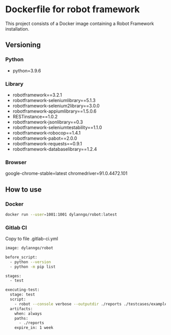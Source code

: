# Dockerfile for robot framework

This project consists of a Docker image containing a Robot Framework installation.

## Versioning

### Python

* python=3.9.6

### Library

* robotframework==3.2.1
* robotframework-seleniumlibrary==5.1.3
* robotframework-selenium2library==3.0.0
* robotframework-appiumlibrary==1.5.0.6
* RESTinstance==1.0.2
* robotframework-jsonlibrary==0.3
* robotframework-seleniumtestability==1.1.0
* robotframework-robocop==1.4.1
* robotframework-pabot==2.0.0
* robotframework-requests==0.9.1
* robotframework-databaselibrary==1.2.4

### Browser

google-chrome-stable=latest
chromedriver=91.0.4472.101

## How to use

### Docker
```bash
docker run --user=1001:1001 dylanngo/robot:latest
```

### Gitlab CI

Copy to file .gitlab-ci.yml

```bash
image: dylanngo/robot

before_script:
  - python --version
  - python -m pip list

stages:
  - test

executing-test:
  stage: test
  script:
    - robot --console verbose --outputdir ./reports ./testcases/example.robot
  artifacts:
    when: always
    paths:
      - ./reports
    expire_in: 1 week
```